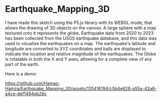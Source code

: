 # Earthquake_Mapping_3D

I have made this sketch using the P5.js library with its WEBGL mode, that allows the drawing of 3D objects on the canvas.
A large sphere with a map textured onto it represents the globe.
Earthquake data from 2020 to 2023 has been collected from the USGS earthquake database, and this data was used to visualize the earthquakes on a map.
The earthquake's latitude and longitude are converted to XYZ coordinates and balls are displayed to indicate the location and relative magnitude of the earthquakes.
The Globe is rotatable in both the X and Y axes, allowing for a complete view of any part of the earth.

Here is a demo:

https://github.com/Hamaz-Hamza/Earthquake_Mapping_3D/assets/135416194/c5b4e628-a55a-42a8-a4ce-def1494eb26c


